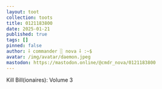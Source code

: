 ```yaml
---
layout: toot
collection: toots
title: 0121183800
date: 2025-01-21
published: true
tags: []
pinned: false
author: ⸸ commander ░ nova ⸸ :~$
avatar: /img/avatar/daemon.jpeg
mastodon: https://mastodon.online/@cmdr_nova/0121183800
---
```


Kill Bill(ionaires): Volume 3
